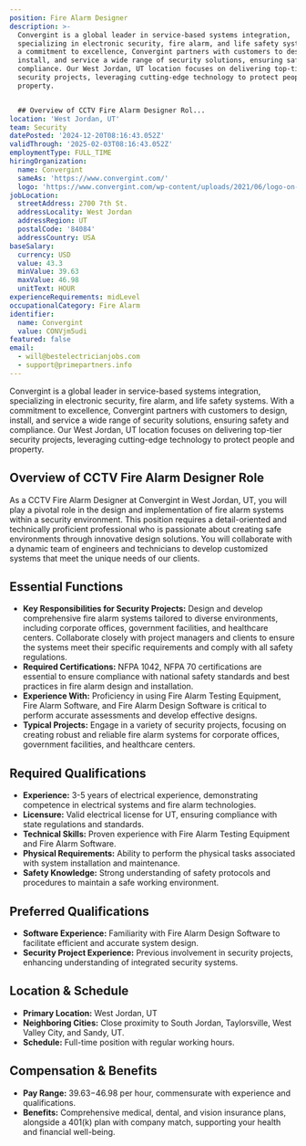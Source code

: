 ```yaml
---
position: Fire Alarm Designer
description: >-
  Convergint is a global leader in service-based systems integration,
  specializing in electronic security, fire alarm, and life safety systems. With
  a commitment to excellence, Convergint partners with customers to design,
  install, and service a wide range of security solutions, ensuring safety and
  compliance. Our West Jordan, UT location focuses on delivering top-tier
  security projects, leveraging cutting-edge technology to protect people and
  property.


  ## Overview of CCTV Fire Alarm Designer Rol...
location: 'West Jordan, UT'
team: Security
datePosted: '2024-12-20T08:16:43.052Z'
validThrough: '2025-02-03T08:16:43.052Z'
employmentType: FULL_TIME
hiringOrganization:
  name: Convergint
  sameAs: 'https://www.convergint.com/'
  logo: 'https://www.convergint.com/wp-content/uploads/2021/06/logo-on-dark-blue.png'
jobLocation:
  streetAddress: 2700 7th St.
  addressLocality: West Jordan
  addressRegion: UT
  postalCode: '84084'
  addressCountry: USA
baseSalary:
  currency: USD
  value: 43.3
  minValue: 39.63
  maxValue: 46.98
  unitText: HOUR
experienceRequirements: midLevel
occupationalCategory: Fire Alarm
identifier:
  name: Convergint
  value: CONVjm5udi
featured: false
email:
  - will@bestelectricianjobs.com
  - support@primepartners.info
---
```




Convergint is a global leader in service-based systems integration, specializing in electronic security, fire alarm, and life safety systems. With a commitment to excellence, Convergint partners with customers to design, install, and service a wide range of security solutions, ensuring safety and compliance. Our West Jordan, UT location focuses on delivering top-tier security projects, leveraging cutting-edge technology to protect people and property.

## Overview of CCTV Fire Alarm Designer Role

As a CCTV Fire Alarm Designer at Convergint in West Jordan, UT, you will play a pivotal role in the design and implementation of fire alarm systems within a security environment. This position requires a detail-oriented and technically proficient professional who is passionate about creating safe environments through innovative design solutions. You will collaborate with a dynamic team of engineers and technicians to develop customized systems that meet the unique needs of our clients.

## Essential Functions

- **Key Responsibilities for Security Projects:** Design and develop comprehensive fire alarm systems tailored to diverse environments, including corporate offices, government facilities, and healthcare centers. Collaborate closely with project managers and clients to ensure the systems meet their specific requirements and comply with all safety regulations.
- **Required Certifications:** NFPA 1042, NFPA 70 certifications are essential to ensure compliance with national safety standards and best practices in fire alarm design and installation.
- **Experience With:** Proficiency in using Fire Alarm Testing Equipment, Fire Alarm Software, and Fire Alarm Design Software is critical to perform accurate assessments and develop effective designs.
- **Typical Projects:** Engage in a variety of security projects, focusing on creating robust and reliable fire alarm systems for corporate offices, government facilities, and healthcare centers.

## Required Qualifications

- **Experience:** 3-5 years of electrical experience, demonstrating competence in electrical systems and fire alarm technologies.
- **Licensure:** Valid electrical license for UT, ensuring compliance with state regulations and standards.
- **Technical Skills:** Proven experience with Fire Alarm Testing Equipment and Fire Alarm Software.
- **Physical Requirements:** Ability to perform the physical tasks associated with system installation and maintenance.
- **Safety Knowledge:** Strong understanding of safety protocols and procedures to maintain a safe working environment.

## Preferred Qualifications

- **Software Experience:** Familiarity with Fire Alarm Design Software to facilitate efficient and accurate system design.
- **Security Project Experience:** Previous involvement in security projects, enhancing understanding of integrated security systems.

## Location & Schedule

- **Primary Location:** West Jordan, UT
- **Neighboring Cities:** Close proximity to South Jordan, Taylorsville, West Valley City, and Sandy, UT.
- **Schedule:** Full-time position with regular working hours.

## Compensation & Benefits

- **Pay Range:** $39.63-$46.98 per hour, commensurate with experience and qualifications.
- **Benefits:** Comprehensive medical, dental, and vision insurance plans, alongside a 401(k) plan with company match, supporting your health and financial well-being.